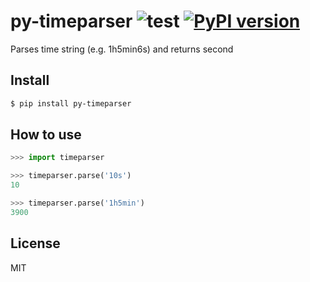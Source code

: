 # py-timeparser ![test](https://github.com/utgwkk/py-timeparser/workflows/test/badge.svg) [![PyPI version](https://badge.fury.io/py/py-timeparser.svg)](https://badge.fury.io/py/py-timeparser)
Parses time string (e.g. 1h5min6s) and returns second

## Install

```sh
$ pip install py-timeparser
```

## How to use

```python
>>> import timeparser

>>> timeparser.parse('10s')
10

>>> timeparser.parse('1h5min')
3900
```

## License
MIT
